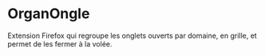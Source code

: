 # OrganOngle
Extension Firefox qui regroupe les onglets ouverts par domaine, en grille, et permet de les fermer à la volée.
